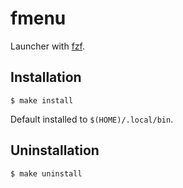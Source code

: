 # fmenu

Launcher with [fzf](https://github.com/junegunn/fzf).

## Installation

```shell
$ make install
```

Default installed to `$(HOME)/.local/bin`.

## Uninstallation

```shell
$ make uninstall
```
